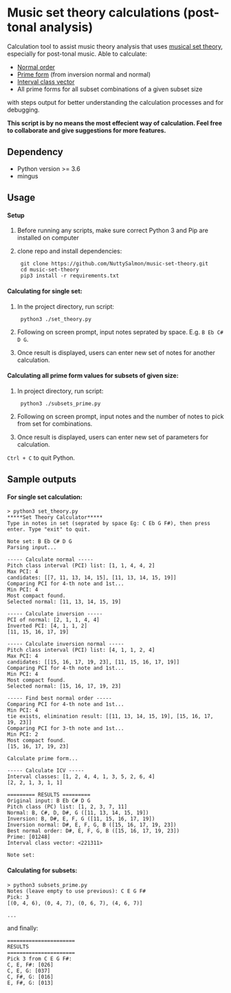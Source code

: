 # Music set theory calculations (post-tonal analysis)

Calculation tool to assist music theory analysis that uses [musical set theory](https://en.wikipedia.org/wiki/Set_theory_(music)), especially for post-tonal music. Able to calculate:
* [Normal order](https://musictheory.pugetsound.edu/mt21c/PrimeForm.html)
* [Prime form](https://musictheory.pugetsound.edu/mt21c/PrimeForm.html)  (from inversion normal and normal)
* [Interval class vector](https://en.wikipedia.org/wiki/Interval_vector)
* All prime forms for all subset combinations of a given subset size

with steps output for better understanding the calculation processes and for debugging.

__This script is by no means the most effecient way of calculation. Feel free to collaborate and give suggestions for more features.__

## Dependency

* Python version >= 3.6
* mingus


## Usage
#### Setup
1. Before running any scripts, make sure correct Python 3 and Pip are installed on computer
2. clone repo and install dependencies:

        git clone https://github.com/NuttySalmon/music-set-theory.git
        cd music-set-theory
        pip3 install -r requirements.txt


#### Calculating for single set:

1. In the project directory, run script: 

        python3 ./set_theory.py 

2. Following on screen prompt, input notes seprated by space. E.g. `B Eb C# D G`.
3. Once result is displayed, users can enter new set of notes for another calculation.


#### Calculating all prime form values for subsets of given size:

1. In project directory, run script: 

        python3 ./subsets_prime.py 

2. Following on screen prompt, input notes and the number of notes to pick from set for combinations.
3. Once result is displayed, users can enter new set of parameters for calculation.

`Ctrl + C` to quit Python.


## Sample outputs

#### For single set calculation: 

    > python3 set_theory.py
    *****Set Theory Calculator*****
    Type in notes in set (seprated by space Eg: C Eb G F#), then press enter. Type "exit" to quit.

    Note set: B Eb C# D G
    Parsing input...

    ----- Calculate normal -----
    Pitch class interval (PCI) list: [1, 1, 4, 4, 2]
    Max PCI: 4
    candidates: [[7, 11, 13, 14, 15], [11, 13, 14, 15, 19]]
    Comparing PCI for 4-th note and 1st...
    Min PCI: 4
    Most compact found.
    Selected normal: [11, 13, 14, 15, 19]

    ----- Calculate inversion -----
    PCI of normal: [2, 1, 1, 4, 4]
    Inverted PCI: [4, 1, 1, 2]
    [11, 15, 16, 17, 19]

    ----- Calculate inversion normal -----
    Pitch class interval (PCI) list: [4, 1, 1, 2, 4]
    Max PCI: 4
    candidates: [[15, 16, 17, 19, 23], [11, 15, 16, 17, 19]]
    Comparing PCI for 4-th note and 1st...
    Min PCI: 4
    Most compact found.
    Selected normal: [15, 16, 17, 19, 23]

    ----- Find best normal order -----
    Comparing PCI for 4-th note and 1st...
    Min PCI: 4
    tie exists, elimination result: [[11, 13, 14, 15, 19], [15, 16, 17, 19, 23]]
    Comparing PCI for 3-th note and 1st...
    Min PCI: 2
    Most compact found.
    [15, 16, 17, 19, 23]

    Calculate prime form...

    ----- Calculate ICV -----
    Interval classes: [1, 2, 4, 4, 1, 3, 5, 2, 6, 4]
    [2, 2, 1, 3, 1, 1]

    ========= RESULTS =========
    Original input: B Eb C# D G
    Pitch class (PC) list: [1, 2, 3, 7, 11]
    Normal: B, C#, D, D#, G ([11, 13, 14, 15, 19])
    Inversion: B, D#, E, F, G ([11, 15, 16, 17, 19])
    Inversion normal: D#, E, F, G, B ([15, 16, 17, 19, 23])
    Best normal order: D#, E, F, G, B ([15, 16, 17, 19, 23])
    Prime: [01248]
    Interval class vector: <221311>

    Note set: 


#### Calculating for subsets:

    > python3 subsets_prime.py
    Notes (leave empty to use previous): C E G F#
    Pick: 3
    [(0, 4, 6), (0, 4, 7), (0, 6, 7), (4, 6, 7)]

    ...

and finally:

    ======================
    RESULTS
    ======================
    Pick 3 from C E G F#:
    C, E, F#: [026]
    C, E, G: [037]
    C, F#, G: [016]
    E, F#, G: [013]